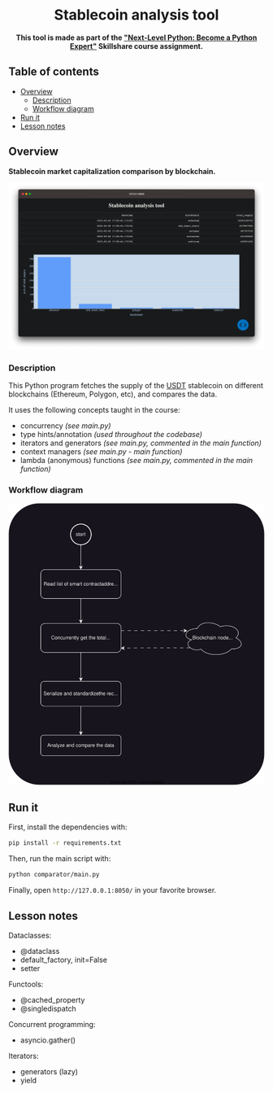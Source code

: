 <div align="center">
  <h1>Stablecoin analysis tool</h1>
  <p><b>This tool is made as part of the <a href="https://www.skillshare.com/en/classes/Next-Level-Python-Become-a-Python-Expert/1997963259?via=search-layout-grid">"Next-Level Python: Become a Python Expert"</a> Skillshare course assignment.</b></p>
</div>


## Table of contents

- [Overview](#overview)
  - [Description](#description)
  - [Workflow diagram](#workflow-diagram)
- [Run it](#run-it)
- [Lesson notes](#lesson-note)


## Overview

**Stablecoin market capitalization comparison by blockchain.**

![Graph showing the market cap of USDT on different blockchains.](gui.png)


### Description

This Python program fetches the supply of the [USDT](https://coinmarketcap.com/currencies/tether/)
stablecoin on different blockchains (Ethereum, Polygon, etc), and compares the data.

It uses the following concepts taught in the course:

- concurrency *(see main.py)*
- type hints/annotation *(used throughout the codebase)*
- iterators and generators *(see main.py, commented in the main function)*
- context managers *(see main.py - main function)*
- lambda (anonymous) functions *(see main.py, commented in the main function)*


### Workflow diagram

![Workflow diagram](diagram.svg)


## Run it

First, install the dependencies with:

```sh
pip install -r requirements.txt
```

Then, run the main script with:

```sh
python comparator/main.py
```

Finally, open `http://127.0.0.1:8050/` in your favorite browser.


## Lesson notes

Dataclasses:

- @dataclass
- default_factory, init=False
- setter


Functools:

- @cached_property
- @singledispatch


Concurrent programming:

- asyncio.gather()


Iterators:

- generators (lazy)
- yield

